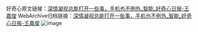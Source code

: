 好奇心原文链接：[深情凝视总能打开一些事，手机也不例外_智能_好奇心日报-王嘉俊](https://www.qdaily.com/articles/7179.html)
WebArchive归档链接：[深情凝视总能打开一些事，手机也不例外_智能_好奇心日报-王嘉俊](http://web.archive.org/web/20190623172027/https://www.qdaily.com/articles/7179.html)
![image](http://ww3.sinaimg.cn/large/007d5XDply1g3x09g3si4j30u035lb0m)